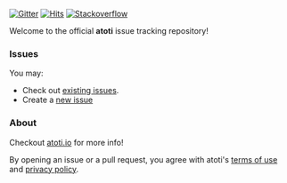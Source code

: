 [![Gitter](https://badges.gitter.im/atoti/atoti.svg)](https://gitter.im/atoti/atoti)
[![Hits](https://hits.seeyoufarm.com/api/count/incr/badge.svg?url=https%3A%2F%2Fgithub.com%2Fatoti%2Fatoti&count_bg=%23FF7375&title_bg=%23555555&icon=&icon_color=%23E7E7E7&title=hits&edge_flat=false)](https://hits.seeyoufarm.com)
[![Stackoverflow](https://img.shields.io/badge/StackOverflow-atoti-f58024.svg)](https://stackoverflow.com/questions/tagged/atoti)

Welcome to the official **atoti** issue tracking repository!

### Issues

You may:

- Check out [existing issues](https://github.com/atoti/atoti/issues).
- Create a [new issue](https://github.com/atoti/atoti/issues/new/choose)

### About

Checkout [atoti.io](https://www.atoti.io) for more info!

By opening an issue or a pull request, you agree with atoti's [terms of use](https://www.atoti.io/terms) and [privacy policy](https://www.atoti.io/privacy-policy).
